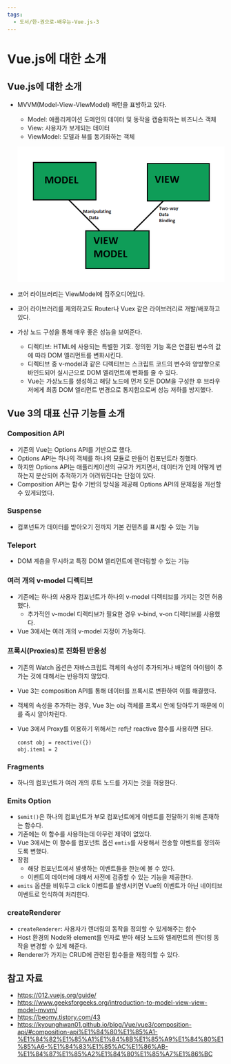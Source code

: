 ```yaml
---
tags:
  - 도서/한-권으로-배우는-Vue.js-3
---
```


# Vue.js에 대한 소개

## Vue.js에 대한 소개

- MVVM(Model-View-VIewModel) 패턴을 표방하고 있다.

  - Model: 애플리케이션 도메인의 데이터 및 동작을 캡슐화하는 비즈니스 객체
  - View: 사용자가 보게되는 데이터
  - ViewModel: 모델과 뷰를 동기화하는 객체

  ![img](assets/Capture5-0401700.png)

- 코어 라이브러리는 ViewModel에 집주오디어있다.
- 코어 라이브러리를 제외하고도 Router나 Vuex 같은 라이브러리르 개발/배포하고 있다.
- 가상 노드 구성을 통해 매우 좋은 성능을 보여준다.
  - 디렉티브: HTML에 사용되는 특별한 기호. 정의한 기능 혹은 연결된 변수의 값에 따라 DOM 엘리먼트를 변화시킨다.
  - 디렉티브 중 v-model과 같은 디렉티브는 스크립트 코드의 변수와 양방향으로 바인드되어 실시근으로 DOM 엘리먼트에 변화를 줄 수 있다.
  - Vue는 가상노드를 생성하고 해당 노드에 먼저 모든 DOM을 구성한 후 브라우저에게 최종 DOM 엘리먼트 변경으로 통지함으로써 성능 저하를 방지했다.

## Vue 3의 대표 신규 기능들 소개

### Composition API

- 기존의 Vue는 Options API를 기반으로 했다.
- Options API는 하나의 객체를 하나의 모듈로 만들어 컴포넌트라 칭했다.
- 하지만 Options API는 애플리케이션의 규모가 커지면서, 데이터가 언제 어떻게 변하는지 분산되어 추적하기가 어려워진다는 단점이 있다.
- Composition API는 함수 기반의 방식을 제공해 Options API의 문제점을 개선할 수 있게되었다.

### Suspense

- 컴포넌트가 데이터를 받아오기 전까지 기본 컨텐츠를 표시할 수 있는 기능

### Teleport

- DOM 계층을 무시하고 특정 DOM 엘리먼트에 렌더링할 수 있는 기능

### 여러 개의 v-model 디렉티브

- 기존에는 하나의 사용자 컴포넌트가 하나의 v-model 디렉티브를 가지는 것먼 허용했다.
  - 추가적인 v-model 디렉티브가 필요한 경우 v-bind, v-on 디렉티브를 사용했다.
- Vue 3에서는 여러 개의 v-model 지정이 가능하다.

### 프록시(Proxies)로 진화된 반응성

- 기존의 Watch 옵션은 자바스크립트 객체의 속성이 추가되거나 배열의 아이템이 추가는 것에 대해서는 반응하지 않았다.

- Vue 3는 composition API를 통해 데이터를 프록시로 변환하여 이를 해결했다.

- 객체의 속성을 추가하는 경우, Vue 3는 obj 객체를 프록시 안에 담아두기 때문에 이를 즉시 알아차린다.

- Vue 3에서 Proxy를 이용하기 위해서는 ref난 reactive 함수를 사용하면 된다.

  ```vue
  const obj = reactive({})
  obj.item1 = 2 
  ```

### Fragments

- 하나의 컴포넌트가 여러 개의 루트 노드를 가지는 것을 허용한다.

### Emits Option

- `$emit()`은 하나의 컴포넌트가 부모 컴포넌트에게 이벤트를 전달하기 위해 존재하는 함수다.
- 기존에는 이 함수를 사용하는데 아무런 제약이 없었다.
- Vue 3에서는 이 함수를 컴포넌트 옵션 `emtis`를 사용해서 전송할 이벤트를 정의하도록 변했다.
- 장점
  - 해당 컴포넌트에서 발생하는 이벤트들을 한눈에 볼 수 있다.
  - 이벤트의 데이터에 대해서 사전에 검증할 수 있는 기능을 제공한다.
- `emits` 옵션을 비워두고 click 이벤트를 발생시키면 Vue의 이벤트가 아닌 네이티브 이벤트로 인식하여 처리한다.

### createRenderer

- `createRenderer`: 사용자가 렌더링의 동작을 정의할 수 있게해주는 함수
- Host 환경의 Node와 element를 인자로 받아 해당 노드와 엘레먼트의 렌더링 동작을 변경할 수 있게 해준다.
- Renderer가 가지는 CRUD에 관련된 함수들을 재정의할 수 있다.

## 참고 자료

- https://012.vuejs.org/guide/
- https://www.geeksforgeeks.org/introduction-to-model-view-view-model-mvvm/
- https://beomy.tistory.com/43
- https://kyounghwan01.github.io/blog/Vue/vue3/composition-api/#composition-api%E1%84%80%E1%85%A1-%E1%84%82%E1%85%A1%E1%84%8B%E1%85%A9%E1%84%80%E1%85%A6-%E1%84%83%E1%85%AC%E1%86%AB-%E1%84%87%E1%85%A2%E1%84%80%E1%85%A7%E1%86%BC